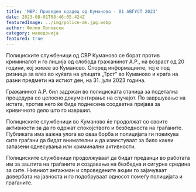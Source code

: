 ```yaml
---
title: 'МВР: Приведен крадец од Куманово - 01 АВГУСТ 2023'
date: 2023-08-01T08:46:05.424Z
featuredImage: ../img/police-mk.jpg.webp
author: Филип Поповски
category: македонија
featured: true
---
```

Полициските службеници од СВР Куманово се борат против криминалот и го лишија од слобода гражанинот А.Р., на возраст од 20 години, кој живее во Куманово. Според информациите, тој е под ризница за влез во куќата на улицата „Трст“ во Куманово и краѓа на разни предмети на истиот ден, на 31. јули 2023 година.

Гражанинот А.Р. бил задржан во полициската станица за подетална процедура со целосно документирање на случајот. По завршување на истата, против него ќе биде поднесена соодветна пријава за кривичното дело што го извршил.

Полициските службеници во Куманово ќе продолжат со своите активности за да го одржат спокојството и безбедноста на граѓаните. Публиката има важна улога во оваа борба и полицијата ги повикува сите граѓани да бидат внимателни и да известуваат за било какви запазени однесувања или криминални активности.

Полициските службеници продолжуваат да бидат преданци во работата им за заштита на граѓаните и создавање на безбедна и сигурна средина за сите. Нивниот ангажман и спроведените акции го зајачуваат довербата на јавноста и го подобруваат односот помеѓу полицијата и граѓаните.
